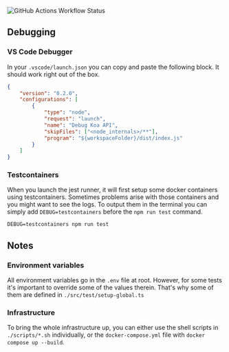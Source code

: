 ![GitHub Actions Workflow Status](https://img.shields.io/github/actions/workflow/status/tomkcey/koa-template/ci.yml?branch=master)

## Debugging

### VS Code Debugger

In your `.vscode/launch.json` you can copy and paste the following block. It should work right out of the box.

```json
{
	"version": "0.2.0",
	"configurations": [
		{
			"type": "node",
			"request": "launch",
			"name": "Debug Koa API",
			"skipFiles": ["<node_internals>/**"],
			"program": "${workspaceFolder}/dist/index.js"
		}
	]
}
```

### Testcontainers

When you launch the jest runner, it will first setup some docker containers using testcontainers. Sometimes problems arise with those containers and you might want to see the logs. To output them in the terminal you can simply add `DEBUG=testcontainers` before the `npm run test` command.

`DEBUG=testcontainers npm run test`

## Notes

### Environment variables

All environment variables go in the `.env` file at root. However, for some tests it's important to override some of the values therein. That's why some of them are defined in `./src/test/setup-global.ts`

### Infrastructure

To bring the whole infrastructure up, you can either use the shell scripts in `./scripts/*.sh` individually, or the `docker-compose.yml` file with `docker compose up --build`.
